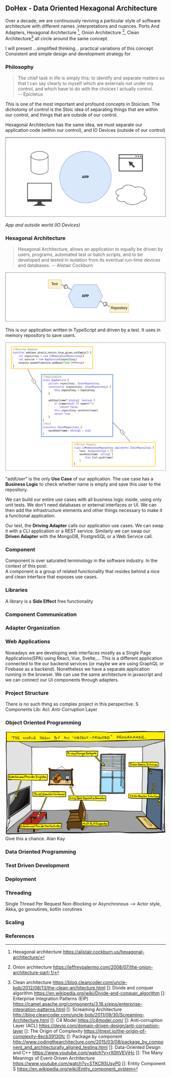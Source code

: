 ## DoHex - Data Oriented Hexagonal Architecture 

Over a decade, we are continuously reviving a particular style of software architecture with different names ,interpretations and nuances. Ports And Adapters, Hexagonal Architecture [^1], Onion Architecture [^2], Clean Architecture[^3] all circle around the same concept.  
 
I will present ...simplified thinking... practical variations of this concept
Consistent and simple design and development strategy for 
 
### Philosophy  

> The chief task in life is simply this: to identify and separate matters so that I can say clearly to myself which are externals not under my control, and which have to do with the choices I actually control.  
> -- Epictetus

This is one of the most important and profound concepts in Stoicism. The dichotomy of control is the Stoic idea of separating things that are within our control, and things that are outside of our control.   

Hexagonal Architecture has the same idea, we must separate our application code (within our control), and IO Devices (outside of our control)  

![App and oursite world](https://raw.githubusercontent.com/alicemunsal/dohex/master/diagrams/1-App.png)

*App and outside world (IO Devices)*  

### Hexagonal Architecture  
> Hexagonal Architecture, allows an application to equally be driven by users, programs, automated test or batch scripts, and to be developed and tested in isolation from its eventual run-time devices and databases.
> -- Alistair Cockburn  

![Application](https://raw.githubusercontent.com/alicemunsal/dohex/master/diagrams/1-Hex.png)

This is our application written in TypeScript and driven by a test. It uses in memory repository to save users.  

![code](https://raw.githubusercontent.com/alicemunsal/dohex/master/diagrams/1-Code.png)

"addUser" is the only **Use Case** of our application. The use case has a **Business Logic** to check whether name is empty and save this user to the repository.   

We can build our entire use cases with all business logic inside, using only unit tests. We don't need databases or external interfaces or UI. We can then add the infrastructure elements and other things necessary to make it a functional application.  

Our test, the **Driving Adapter** calls our application use cases. We can swap it with a CLI application or  a REST service. Similarly we can swap our **Driven Adapter** with the MongoDB, PostgreSQL or a Web Service call. 

### Component 

Component is over saturated terminology in the software industry. In the context of this post:  
A component is a group of related functionality that resides behind a nice and clean interface that exposes use cases. 

### Libraries  
A library is a **Side Effect** free functionality 

### Component Communication

### Adapter Organization

### Web Applications

Nowadays we are developing web interfaces mostly as a Single Page Applications(SPA) using React, Vue, Svelte,... This is a different application connected to the our backend services (or maybe we are using GraphQL or Firebase as a backend). Nonetheless we have a separate application running in the browser. We can use the same architecture in javascript and we can connect our UI components through adapters.

### Project Structure
There is no such thing as complex project in this perspective. S
Components
Lib: 
Acl: Anti-Corruption Layer 

### Object Oriented Programming
![OO Programmer](https://raw.githubusercontent.com/alicemunsal/dohex/master/diagrams/ooprogrammer.png)
Give this a chance.
Alan Kay 

### Data Oriented Programming

### Test Driven Development

### Deployment


### Threading
Single Thread Per Request
Non-Blocking or Asynchronous  --> Actor style, Akka, go goroutines, kotlin corutines

### Scaling

### References
[^1]: Hexagonal architecture https://alistair.cockburn.us/hexagonal-architecture/
[^2]: Onion architecture https://jeffreypalermo.com/2008/07/the-onion-architecture-part-1/
[^3]: Clean architecture https://blog.cleancoder.com/uncle-bob/2012/08/13/the-clean-architecture.html
[]: Divide and conquer algorithm https://en.wikipedia.org/wiki/Divide-and-conquer_algorithm
[]: Enterprise Integration Patterns (EIP) https://camel.apache.org/components/3.18.x/eips/enterprise-integration-patterns.html
[]: Screaming Architecture http://blog.cleancoder.com/uncle-bob/2011/09/30/Screaming-Architecture.html
[]: C4 Model https://c4model.com/
[]: Anti-corruption Layer (ACL) https://deviq.com/domain-driven-design/anti-corruption-layer
[]: The Origin of Complexity https://itnext.io/the-origin-of-complexity-8ecb39130fc
[]: Package by component http://www.codingthearchitecture.com/2015/03/08/package_by_component_and_architecturally_aligned_testing.html
[]: Data-Oriented Design and C++ https://www.youtube.com/watch?v=rX0ItVEVjHc
[]: The Many Meanings of Event-Driven Architecture https://www.youtube.com/watch?v=STKCRSUsyP0
[]: Entity Component S https://en.wikipedia.org/wiki/Entity_component_system


<!--stackedit_data:
eyJoaXN0b3J5IjpbMTM5Nzg2ODgwMyw3NDEyOTE4OTQsNzM1Nz
UyMjA1LC0xNTU1MDA4ODAsLTE1NjcyMjk3NDgsLTEzNzcyNjgx
NDMsLTYyMTM4NDU1MCw1MjM2MjcxNjQsLTI2NjE5ODkwNiwtNj
g1MDQ2NDkwLC0xMDU3OTA4Njg5LC0xOTUwNzA2MzgxLDIxMzE0
OTg2MjksLTU4NjcyNTc5LDcwNjg0MzY4NywxODAzMjY0NzU5LD
E1NzA3OTE4MTEsLTE3NDAwMjA0ODcsLTExNDIzNjc3MzIsMTkz
MTQyNTk5NF19
-->